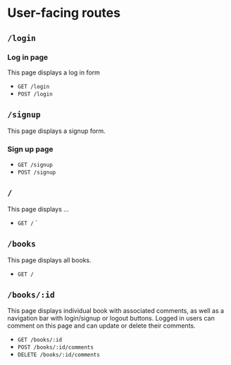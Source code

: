 # User-facing routes

## `/login`

### Log in page

This page displays a log in form

- `GET /login`
- `POST /login`

## `/signup`

This page displays a signup form.

### Sign up page

- `GET /signup`
- `POST /signup`

## `/`

This page displays ...

- `GET /`
  `

## `/books`

This page displays all books.

- `GET /`

## `/books/:id`

This page displays individual book with associated comments, as well as a navigation bar with login/signup or logout buttons. Logged in users can comment on this page and can update or delete their comments.

- `GET /books/:id`
- `POST /books/:id/comments`
- `DELETE /books/:id/comments`
